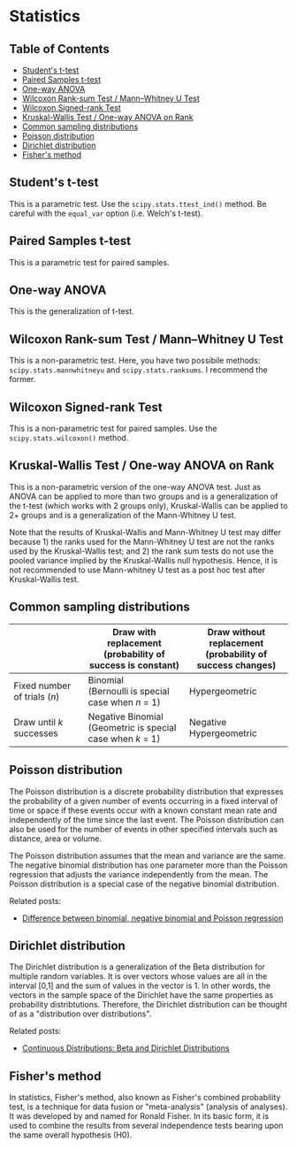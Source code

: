 # Statistics

## Table of Contents

* [Student's t-test](#Student's-t-test)
* [Paired Samples t-test](#Paired-Samples-t-test)
* [One-way ANOVA](#One-way-ANOVA)
* [Wilcoxon Rank-sum Test / Mann–Whitney U Test](#Wilcoxon-Rank-sum-Test-/-Mann–Whitney-U-Test)
* [Wilcoxon Signed-rank Test](#Wilcoxon-Signed-rank-Test)
* [Kruskal-Wallis Test / One-way ANOVA on Rank](#Kruskal-Wallis-Test-/-One-way-ANOVA-on-Rank)
* [Common sampling distributions](#Common-sampling-distributions)
* [Poisson distribution](#Poisson-distribution)
* [Dirichlet distribution](#Dirichlet-distribution)
* [Fisher's method](#Fisher's-method)

## Student's t-test <a name="Student's-t-test"></a>

This is a parametric test. Use the `scipy.stats.ttest_ind()` method. Be careful with the `equal_var` option (i.e. Welch's t-test).

## Paired Samples t-test <a name="Paired-Samples-t-test"></a>

This is a parametric test for paired samples.

## One-way ANOVA <a name="One-way-ANOVA"></a>

This is the generalization of t-test.

## Wilcoxon Rank-sum Test / Mann–Whitney U Test <a name="Wilcoxon-Rank-sum-Test-/-Mann–Whitney-U-Test"></a>

This is a non-parametric test. Here, you have two possibile methods: `scipy.stats.mannwhitneyu` and `scipy.stats.ranksums`. I recommend the former.

## Wilcoxon Signed-rank Test <a name="Wilcoxon-Signed-rank-Test"></a>

This is a non-parametric test for paired samples. Use the `scipy.stats.wilcoxon()` method.

## Kruskal-Wallis Test / One-way ANOVA on Rank <a name="Kruskal-Wallis-Test-/-One-way-ANOVA-on-Rank"></a>

This is a non-parametric version of the one-way ANOVA test. Just as ANOVA can be applied to more than two groups and is a generalization of the t-test (which works with 2 groups only), Kruskal-Wallis can be applied to 2+ groups and is a generalization of the Mann-Whitney U test.

Note that the results of Kruskal-Wallis and Mann-Whitney U test may differ because 1) the ranks used for the Mann-Whitney U test are not the ranks used by the Kruskal-Wallis test; and 2) the rank sum tests do not use the pooled variance implied by the Kruskal-Wallis null hypothesis. Hence, it is not recommended to use Mann-whitney U test as a post hoc test after Kruskal-Wallis test.

## Common sampling distributions <a name="Common-sampling-distributions"></a>

|                                | Draw with replacement<br>(probability of success is constant) | Draw without replacement<br>(probability of success changes) |
| ------------------------------ | ------------------------------------------------------------- | ------------------------------------------------------------ |
| Fixed number of trials (*n*)   | Binomial<br>(Bernoulli is special case when *n* = 1)          | Hypergeometric                                               |
| Draw until *k* successes       | Negative Binomial<br>(Geometric is special case when *k* = 1) | Negative Hypergeometric                                      |

## Poisson distribution <a name="Poisson-distribution"></a>

The Poisson distribution is a discrete probability distribution that expresses the probability of a given number of events occurring in a fixed interval of time or space if these events occur with a known constant mean rate and independently of the time since the last event. The Poisson distribution can also be used for the number of events in other specified intervals such as distance, area or volume.

The Poisson distribution assumes that the mean and variance are the same. The negative binomial distribution has one parameter more than the Poisson regression that adjusts the variance independently from the mean. The Poisson distribution is a special case of the negative binomial distribution.

Related posts:

* [Difference between binomial, negative binomial and Poisson regression](https://stats.stackexchange.com/questions/60643/difference-between-binomial-negative-binomial-and-poisson-regression)

## Dirichlet distribution <a name="Dirichlet-distribution"></a>

The Dirichlet distribution is a generalization of the Beta distribution for multiple random variables. It is over vectors whose values are all in the interval [0,1] and the sum of values in the vector is 1. In other words, the vectors in the sample space of the Dirichlet have the same properties as probability distribtutions. Therefore, the Dirichlet distribution can be thought of as a "distribution over distributions".

Related posts:

* [Continuous Distributions: Beta and Dirichlet Distributions](https://www.youtube.com/watch?v=CEVELIz4WXM)

## Fisher's method <a name="Fisher's-method"></a>

In statistics, Fisher's method, also known as Fisher's combined probability test, is a technique for data fusion or "meta-analysis" (analysis of analyses). It was developed by and named for Ronald Fisher. In its basic form, it is used to combine the results from several independence tests bearing upon the same overall hypothesis (H0).

